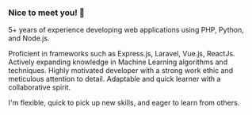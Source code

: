 ### Nice to meet you! 👋

5+ years of experience developing web applications using PHP, Python, and Node.js. 

Proficient in frameworks such as Express.js, Laravel, Vue.js, ReactJs. Actively expanding knowledge in Machine Learning algorithms and techniques. Highly motivated developer with a strong work ethic and meticulous attention to detail. Adaptable and quick learner with a collaborative spirit.

I'm flexible, quick to pick up new skills, and eager to learn from others. 
